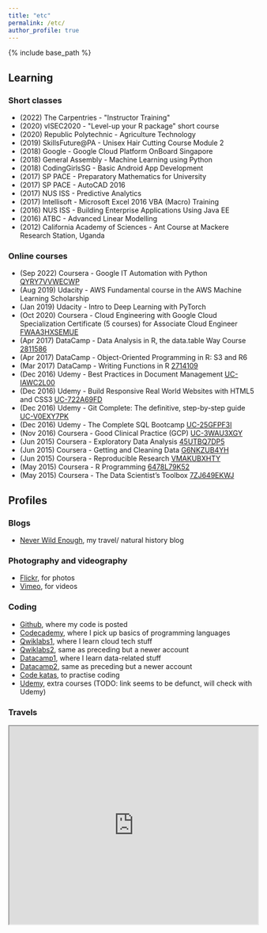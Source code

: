 ```yaml
---
title: "etc"
permalink: /etc/
author_profile: true
---
```


{% include base_path %}

## Learning

### Short classes
- (2022) The Carpentries - "Instructor Training"
- (2020) vISEC2020 - "Level-up your R package" short course
- (2020) Republic Polytechnic - Agriculture Technology
- (2019) SkillsFuture@PA - Unisex Hair Cutting Course Module 2
- (2018) Google - Google Cloud Platform OnBoard Singapore
- (2018) General Assembly - Machine Learning using Python
- (2018) CodingGirlsSG - Basic Android App Development
- (2017) SP PACE - Preparatory Mathematics for University
- (2017) SP PACE - AutoCAD 2016
- (2017) NUS ISS - Predictive Analytics
- (2017) Intellisoft - Microsoft Excel 2016 VBA (Macro) Training
- (2016) NUS ISS - Building Enterprise Applications Using Java EE
- (2016) ATBC - Advanced Linear Modelling
- (2012) California Academy of Sciences - Ant Course at Mackere Research Station, Uganda

### Online courses
- (Sep 2022) Coursera - Google IT Automation with Python [QYRY7VVWECWP](https://www.coursera.org/account/accomplishments/professional-cert/QYRY7VVWECWP)
- (Aug 2019) Udacity - AWS Fundamental course in the AWS Machine Learning Scholarship
- (Jan 2019) Udacity - Intro to Deep Learning with PyTorch
- (Oct 2020) Coursera - Cloud Engineering with Google Cloud Specialization Certificate (5 courses) for Associate Cloud Engineer [FWAA3HXSEMUE](https://www.coursera.org/account/accomplishments/professional-cert/FWAA3HXSEMUE)
- (Apr 2017) DataCamp - Data Analysis in R, the data.table Way Course [2811586](https://www.datacamp.com/statement-of-accomplishment/course/481a8a6d60a321925b6523348a40026e858a7735)
- (Apr 2017) DataCamp - Object-Oriented Programming in R: S3 and R6
- (Mar 2017) DataCamp - Writing Functions in R [2714109](https://www.datacamp.com/statement-of-accomplishment/course/91f3cbac5ea0e642abe6b63d1772159362cb2820)
- (Dec 2016) Udemy - Best Practices in Document Management [UC-IAWC2L00](https://www.udemy.com/certificate/UC-IAWC2L00/)
- (Dec 2016) Udemy - Build Responsive Real World Websites with HTML5 and CSS3 [UC-722A69FD](https://www.udemy.com/certificate/UC-722A69FD/)
- (Dec 2016) Udemy - Git Complete: The definitive, step-by-step guide [UC-V0EXY7PK](https://www.udemy.com/certificate/UC-V0EXY7PK/)
- (Dec 2016) Udemy - The Complete SQL Bootcamp [UC-25GFPF3I](https://www.udemy.com/certificate/UC-25GFPF3I/)
- (Nov 2016) Coursera - Good Clinical Practice (GCP) [UC-3WAU3XGY](https://www.udemy.com/certificate/UC-3WAU3XGY/)
- (Jun 2015) Coursera - Exploratory Data Analysis [45UTBQ7DP5](https://www.coursera.org/account/accomplishments/verify/45UTBQ7DP5)
- (Jun 2015) Coursera - Getting and Cleaning Data [G6NKZUB4YH](https://www.coursera.org/account/accomplishments/verify/G6NKZUB4YH)
- (Jun 2015) Coursera - Reproducible Research [VMAKUBXHTY](https://www.coursera.org/account/accomplishments/verify/VMAKUBXHTY)
- (May 2015) Coursera - R Programming [6478L79K52](https://www.coursera.org/account/accomplishments/verify/6478L79K52)
- (May 2015) Coursera - The Data Scientist’s Toolbox [7ZJ649EKWJ](https://www.coursera.org/account/accomplishments/verify/7ZJ649EKWJ)

## Profiles

### Blogs
- [Never Wild Enough](https://neverwildenough.blogspot.sg), my travel/ natural history blog

### Photography and videography
- [Flickr](https://www.flickr.com/photos/ejysoh/albums), for photos
- [Vimeo](https://vimeo.com/ejysoh), for videos

### Coding
- [Github](https://www.github.com/eunices), where my code is posted
- [Codecademy](https://www.codecademy.com/profiles/ejysoh), where I pick up basics of programming languages
- [Qwiklabs1](https://www.qwiklabs.com/public_profiles/aaa6e903-6b10-4c05-969e-881c6fad0b92), where I learn cloud tech stuff
- [Qwiklabs2](https://www.qwiklabs.com/public_profiles/9b208ce2-6896-4a6d-89d2-f04235be3e22), same as preceding but a newer account
- [Datacamp1]( https://www.datacamp.com/profile/eunicesjy), where I learn data-related stuff
- [Datacamp2](https://www.datacamp.com/profile/ejysoh), same as preceding but a newer account
- [Code katas](https://www.codewars.com/users/eunix), to practise coding
- [Udemy](https://www.udemy.com/user/eunice-soh/), extra courses (TODO: link seems to be defunct, will check with Udemy)

### Travels 
<iframe src="https://www.google.com/maps/d/embed?mid=1MmLw-ZktRAwyLV7OwWh6U2StXrnVw1od&hl=en" width="100%" height="400px"></iframe>